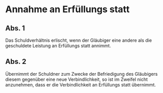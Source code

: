 # Annahme an Erfüllungs statt



## Abs. 1

 Das Schuldverhältnis erlischt, wenn der Gläubiger eine andere als die geschuldete Leistung an Erfüllungs statt annimmt.

## Abs. 2

 Übernimmt der Schuldner zum Zwecke der Befriedigung des Gläubigers diesem gegenüber eine neue Verbindlichkeit, so ist im Zweifel nicht anzunehmen, dass er die Verbindlichkeit an Erfüllungs statt übernimmt. 

